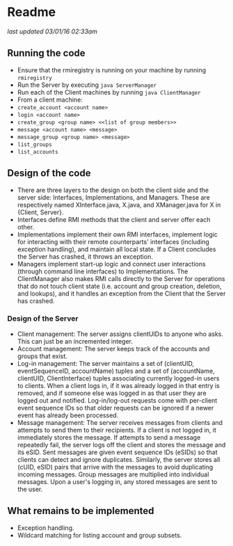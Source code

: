 # Readme

*last updated 03/01/16 02:33am*

## Running the code
 - Ensure that the rmiregistry is running on your machine by running `rmiregistry`
 - Run the Server by executing `java ServerManager`
 - Run each of the Client machines by running `java ClientManager`
 - From a client machine:
 -  `create_account <account name>`
 -  `login <account name>`
 -  `create_group <group name> <<list of group members>>`
 -  `message <account name> <message>`
 -  `message_group <group name> <message>`
 -  `list_groups`
 -  `list_accounts`

## Design of the code
- There are three layers to the design on both the client side and the server side: Interfaces, Implementations, and Managers. These are respectively named XInterface.java, X.java, and XManager.java for X in {Client, Server}.
- Interfaces define RMI methods that the client and server offer each other.
- Implementations implement their own RMI interfaces, implement logic for interacting with their remote counterparts' interfaces (including exception handling), and maintain all local state. If a Client concludes the Server has crashed, it throws an exception.
- Managers implement start-up logic and connect user interactions (through command line interfaces) to Implementations. The ClientManager also makes RMI calls directly to the Server for operations that do not touch client state (i.e. account and group creation, deletion, and lookups), and it handles an exception from the Client that the Server has crashed.

### Design of the Server
- Client management: The server assigns clientUIDs to anyone who asks. This can just be an incremented integer.
- Account management: The server keeps track of the accounts and groups that exist.
- Log-in management: The server maintains a set of (clientUID, eventSequenceID, accountName) tuples and a set of (accountName, clientUID, ClientInterface) tuples associating currently logged-in users to clients. When a client logs in, if it was already logged in that entry is removed, and if someone else was logged in as that user they are logged out and notified. Log-in/log-out requests come with per-client event sequence IDs so that older requests can be ignored if a newer event has already been processed.
- Message management: The server receives messages from clients and attempts to send them to their recipients. If a client is not logged in, it immediately stores the message. If attempts to send a message repeatedly fail, the server logs off the client and stores the message and its eSID. Sent messages are given event sequence IDs (eSIDs) so that clients can detect and ignore duplicates. Similarly, the server stores all (cUID, eSID) pairs that arrive with the messages to avoid duplicating incoming messages. Group messages are multiplied into individual messages. Upon a user's logging in, any stored messages are sent to the user.

## What remains to be implemented
- Exception handling.
- Wildcard matching for listing account and group subsets.
